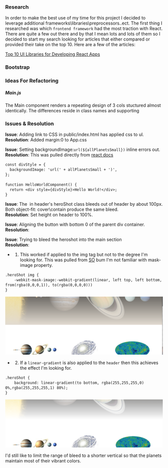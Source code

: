 
### Research

In order to make the best use of my time for this project I decided to leverage additional frameworks\libraries\preprocessors..ect.  The first thing I researched was which `frontend framework` had the most traction with React.  There are quite a few out there and by that I mean lots and lots of them so I decided to start my search looking for articles that either compared or provided their take on the top 10.  Here are a few of the articles: 

[Top 10 UI Libraries for Developing React Apps](https://www.dhruvkumarjha.com/articles/top-ten-ui-libraries-for-developing-react-js-applications)

### Bootstrap

### Ideas For Refactoring

##### Main.js 

The Main component renders a repeating design of 3 cols stuctured almost identically.  The differences reside in class names and supporting 

### Issues & Resolution

**Issue**: Adding link to CSS in public/index.html has applied css to ul. </br>
**Resolution**: Added margin:0 to App.css


**Issue**: Setting backgroundImage:`url(${allPlanetsSmall})` inline errors out. </br>
**Resolution**: This was pulled directly from [react docs](https://reactjs.org/docs/dom-elements.html)

```
const divStyle = {
  backgroundImage: 'url(' + allPlanetsSmall + ')',
};

function HelloWorldComponent() {
  return <div style={divStyle}>Hello World!</div>;
}
```

**Issue**: The <img> in header's heroShot class bleeds out of header by about 100px.  Both object-fit: cover\contain produce the same bleed. </br>
**Resolution**: Set height on header to 100%.  

**Issue**: Aligning the button with bottom 0 of the parent div container. </br>
**Resolution**: 

**Issue**: Trying to bleed the heroshot into the main section</br>
**Resolution**: 

- 1) This worked if applied to the img tag but not to the degree I'm looking for.  This was pulled from [SO](https://stackoverflow.com/questions/19713813/fade-image-to-transparent-like-a-gradient) bum I'm not familiar with mask-image property.  

```
.heroShot img {
 	-webkit-mask-image:-webkit-gradient(linear, left top, left bottom, from(rgba(0,0,0,1)), to(rgba(0,0,0,0)))
}
```


<img src="images/imageBleed-almost.png" alt="Drawing" style="width: 200px height: 50px"/>

- 2) If a `linear-gradient` is also applied to the `header` then this achieves the effect I'm looking for. 

```
.heroShot {
	background: linear-gradient(to bottom, rgba(255,255,255,0) 0%,rgba(255,255,255,1) 80%);
}
```
![Alt text](images/imageBleed-done.png)

I'd still like to limit the range of bleed to a shorter vertical so that the planets maintain most of their vibrant colors. 

